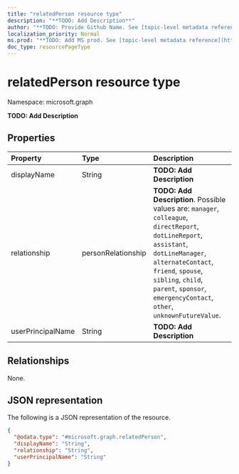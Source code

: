 ```yaml
---
title: "relatedPerson resource type"
description: "**TODO: Add Description**"
author: "**TODO: Provide Github Name. See [topic-level metadata reference](https://msgo.azurewebsites.net/add/document/guidelines/metadata.html#topic-level-metadata)**"
localization_priority: Normal
ms.prod: "**TODO: Add MS prod. See [topic-level metadata reference](https://msgo.azurewebsites.net/add/document/guidelines/metadata.html#topic-level-metadata)**"
doc_type: resourcePageType
---
```


# relatedPerson resource type

Namespace: microsoft.graph



**TODO: Add Description**

## Properties
|Property|Type|Description|
|:---|:---|:---|
|displayName|String|**TODO: Add Description**|
|relationship|personRelationship|**TODO: Add Description**. Possible values are: `manager`, `colleague`, `directReport`, `dotLineReport`, `assistant`, `dotLineManager`, `alternateContact`, `friend`, `spouse`, `sibling`, `child`, `parent`, `sponsor`, `emergencyContact`, `other`, `unknownFutureValue`.|
|userPrincipalName|String|**TODO: Add Description**|

## Relationships
None.

## JSON representation
The following is a JSON representation of the resource.
<!-- {
  "blockType": "resource",
  "@odata.type": "microsoft.graph.relatedPerson"
}
-->
``` json
{
  "@odata.type": "#microsoft.graph.relatedPerson",
  "displayName": "String",
  "relationship": "String",
  "userPrincipalName": "String"
}
```

